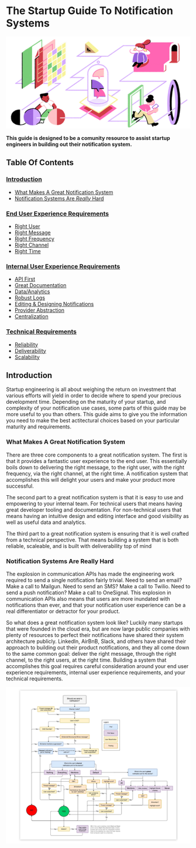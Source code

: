 # The Startup Guide To Notification Systems

![Intro Illustration](img/introduction.jpg?raw=true)

**This guide is designed to be a comunity resource to assist startup engineers in building out their notification system.**

## Table Of Contents

### [Introduction](https://github.com/trycourier/startup-guide-to-notification-systems#introduction)

- [What Makes A Great Notification System](https://github.com/trycourier/startup-guide-to-notification-systems#what-makes-a-great-notification-system) 
- [Notification Systems Are *Really* Hard](https://github.com/trycourier/startup-guide-to-notification-systems#notification-systems-are-really-hard)


### [End User Experience Requirements](https://github.com/trycourier/startup-guide-to-notification-systems/blob/main/end-user-experience.md)

- [Right User](https://github.com/trycourier/startup-guide-to-notification-systems/blob/main/end-user-experience.md#right-user)
- [Right Message](https://github.com/trycourier/startup-guide-to-notification-systems/blob/main/end-user-experience.md)
- [Right Frequency](https://github.com/trycourier/startup-guide-to-notification-systems/blob/main/end-user-experience.md#right-frequency)
- [Right Channel](https://github.com/trycourier/startup-guide-to-notification-systems/blob/main/end-user-experience.md#right-channel)
- [Right Time](https://github.com/trycourier/startup-guide-to-notification-systems/blob/main/end-user-experience.md#right-time)

### [Internal User Experience Requirements](https://github.com/trycourier/startup-guide-to-notification-systems/blob/main/internal-user-experience.md)

- [API First](https://github.com/trycourier/startup-guide-to-notification-systems/blob/main/internal-user-experience.md#api-first)
- [Great Documentation](https://github.com/trycourier/startup-guide-to-notification-systems/blob/main/internal-user-experience.md#great-documentation)
- [Data/Analytics](https://github.com/trycourier/startup-guide-to-notification-systems/blob/main/internal-user-experience.md#great-documentation)
- [Robust Logs](https://github.com/trycourier/startup-guide-to-notification-systems/blob/main/internal-user-experience.md#robust-logs)
- [Editing & Designing Notifications](https://github.com/trycourier/startup-guide-to-notification-systems/blob/main/internal-user-experience.md#editing--designing-notifications)
- [Provider Abstraction](https://github.com/trycourier/startup-guide-to-notification-systems/blob/main/internal-user-experience.md#provider-abstraction)
- [Centralization](https://github.com/trycourier/startup-guide-to-notification-systems/blob/main/internal-user-experience.md#centralization)

### [Technical Requirements](https://github.com/trycourier/startup-guide-to-notification-systems/blob/main/technical-requirements.md)
- [Reliability](https://github.com/trycourier/startup-guide-to-notification-systems/blob/main/internal-user-experience.md#centralization) 
- [Deliverability](https://github.com/trycourier/startup-guide-to-notification-systems/blob/main/technical-requirements.md#deliverability)
- [Scalability](https://github.com/trycourier/startup-guide-to-notification-systems/blob/main/internal-user-experience.md)


## Introduction

Startup engineering is all about weighing the return on investment that various efforts will yield in order to decide where to spend your precious development time. Depending on the maturity of your startup, and complexity of your notification use cases, some parts of this guide may be more useful to you than others. This guide aims to give you the information you need to make the best actitectural choices based on your particular maturity and requirements.

### What Makes A Great Notification System
There are three core components to a great notification system. The first is that it provides a fantastic user experience to the end user. This essentially boils down to delivering the right message, to the right user, with the right frequency, via the right channel, at the right time. A notification system that accomplishes this will delight your users and make your product more successful. 

The second part to a great notification system is that it is easy to use and empowering to your internal team. For technical users that means having great developer tooling and documentation. For non-technical users that means having an intuitive design and editing interface and good visibility as well as useful data and analytics.

The third part to a great notification system is ensuring that it is well crafted from a technical perspective. That means building a system that is both reliable, scaleable, and is built with deliverability top of mind

### Notification Systems Are Really Hard
The explosion in communication APIs has made the engineering work required to send a single notification fairly trivial. Need to send an email? Make a call to Mailgun. Need to send an SMS? Make a call to Twilio. Need to send a push notification? Make a call to OneSignal. This explosion in communication APIs also means that users are more inundated with notifications than ever, and that your notification user experience can be a real differentiator or detractor for your product. 

So what does a great notification system look like? Luckily many startups that were founded in the cloud era, but are now large public companies with plenty of resources to perfect their notifications have shared their system architecture publicly. LinkedIn, AirBnB, Slack, and others have shared their approach to building out their product notifications, and they all come down to the same common goal: deliver the right message, through the right channel, to the right users, at the right time. Building a system that accomplishes this goal requires careful consideration around your end user experience requirements, internal user experience requirements, and your technical requirements. 

![Slack Arcitectural Diagram](img/slack-diagram.jpeg?raw=true)




